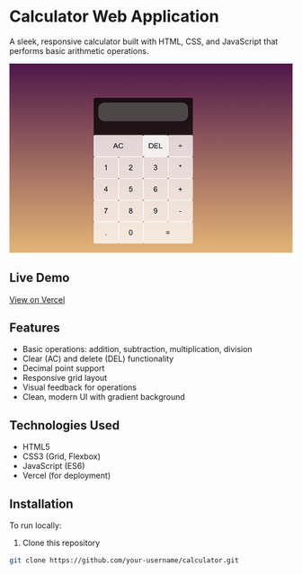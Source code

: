 # Calculator Web Application

A sleek, responsive calculator built with HTML, CSS, and JavaScript that performs basic arithmetic operations.

![Calculator Screenshot](image.png)  


## Live Demo
[View on Vercel]()  


## Features
- Basic operations: addition, subtraction, multiplication, division
- Clear (AC) and delete (DEL) functionality
- Decimal point support
- Responsive grid layout
- Visual feedback for operations
- Clean, modern UI with gradient background

## Technologies Used
- HTML5
- CSS3 (Grid, Flexbox)
- JavaScript (ES6)
- Vercel (for deployment)

## Installation
To run locally:
1. Clone this repository
```bash
git clone https://github.com/your-username/calculator.git